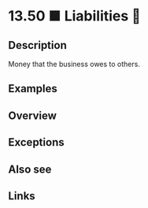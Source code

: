 # 13.50 ■ Liabilities 💸

## Description

Money that the business owes to others.

## Examples

## Overview

## Exceptions

## Also see


## Links
